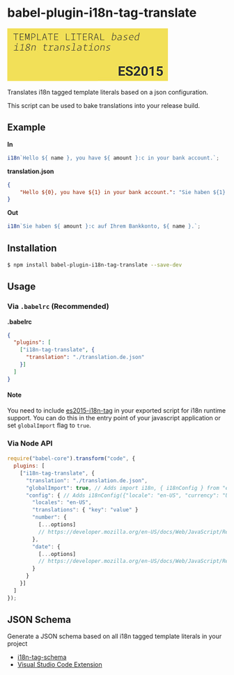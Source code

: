 # babel-plugin-i18n-tag-translate
[![](images/vscode-18n-tag-schema-icon-big.jpg)](https://github.com/skolmer/es2015-i18n-tag)

Translates i18n tagged template literals based on a json configuration.

This script can be used to bake translations into your release build.

## Example

**In**

```js
i18n`Hello ${ name }, you have ${ amount }:c in your bank account.`;
```

**translation.json**
```json
{
    "Hello ${0}, you have ${1} in your bank account.": "Sie haben ${1} auf Ihrem Bankkonto, ${0}."
}
```

**Out**

```js
i18n`Sie haben ${ amount }:c auf Ihrem Bankkonto, ${ name }.`;
```

## Installation

```sh
$ npm install babel-plugin-i18n-tag-translate --save-dev
```

## Usage

### Via `.babelrc` (Recommended)

**.babelrc**

```json
{
  "plugins": [
    ["i18n-tag-translate", {
      "translation": "./translation.de.json"  
    }]
  ]
}
```

#### Note
You need to include [es2015-i18n-tag](https://github.com/skolmer/es2015-i18n-tag) in your exported script for i18n runtime support. 
You can do this in the entry point of your javascript application or set `globalImport` flag to `true`.


### Via Node API

```javascript
require("babel-core").transform("code", {
  plugins: [
    ["i18n-tag-translate", {
      "translation": "./translation.de.json",
      "globalImport": true, // Adds import i18n, { i18nConfig } from "es2015-i18n-tag"; to the output
      "config": { // Adds i18nConfig({"locale": "en-US", "currency": "USD", "number": { ... }, "date": { ... }}); to the output
        "locales": "en-US",
        "translations": { "key": "value" }
        "number": { 
          [...options]
          // https://developer.mozilla.org/en-US/docs/Web/JavaScript/Reference/Global_Objects/NumberFormat#Parameters
        },
        "date": { 
          [...options]
          // https://developer.mozilla.org/en-US/docs/Web/JavaScript/Reference/Global_Objects/DateTimeFormat#Parameters
        }
      }
    }]
  ]
});
```

## JSON Schema

Generate a JSON schema based on all i18n tagged template literals in your project

* [i18n-tag-schema](https://github.com/skolmer/i18n-tag-schema)
* [Visual Studio Code Extension](https://github.com/skolmer/vscode-i18n-tag-schema)
